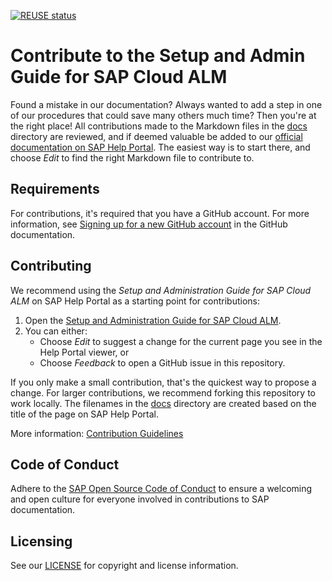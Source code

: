 [![REUSE status]()]()

# Contribute to the Setup and Admin Guide for SAP Cloud ALM

Found a mistake in our documentation? Always wanted to add a step in one of our procedures that could save many others much time? Then you're at the right place! All contributions made to the Markdown files in the [docs](docs) directory are reviewed, and if deemed valuable be added to our [official documentation on SAP Help Portal](https://help.sap.com/viewer/08879d094f3b4de3ac67832f4a56a6de/latest/en-US). The easiest way is to start there, and choose _Edit_ to find the right Markdown file to contribute to.

## Requirements

For contributions, it's required that you have a GitHub account. For more information, see [Signing up for a new GitHub account](https://docs.github.com/en/github/getting-started-with-github/signing-up-for-a-new-github-account) in the GitHub documentation.


## Contributing

We recommend using the *Setup and Administration Guide for SAP Cloud ALM* on SAP Help Portal as a starting point for contributions:

1. Open the [Setup and Administration Guide for SAP Cloud ALM](https://help.sap.com/viewer/08879d094f3b4de3ac67832f4a56a6de/latest/en-US).
1. You can either:
    * Choose *Edit* to suggest a change for the current page you see in the Help Portal viewer, or
    * Choose *Feedback* to open a GitHub issue in this repository.

If you only make a small contribution, that's the quickest way to propose a change. For larger contributions, we recommend forking this repository to work locally. The filenames in the [docs](docs) directory are created based on the title of the page on SAP Help Portal.

More information: [Contribution Guidelines](https://help.sap.com/products/open-documentation-initiative/contribution-guidelines/readme.html)

## Code of Conduct

Adhere to the [SAP Open Source Code of Conduct](https://github.com/SAP-docs/.github/blob/main/CODE_OF_CONDUCT.md) to ensure a welcoming and open culture for everyone involved in contributions to SAP documentation.

## Licensing

See our [LICENSE](LICENSE) for copyright and license information.










